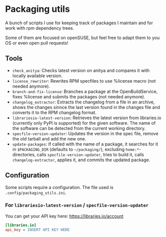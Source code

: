 Packaging utils
===============

A bunch of scripts I use for keeping track of packages I maintain and for work with rpm dependency trees.

Some of them are focused on openSUSE, but feel free to adapt them to you OS or even open pull requests!

Tools
-----

* `check_anitya`: Checks latest version on anitya and compares it with locally available version.
* `license_rewriter`: Rewrites RPM specfiles to use %license macro (not needed anymore).
* `branch-and-fix-license`: Branches a package at the OpenBuildService, fixes %license and submits the packages (not needed anymore).
* `changelog_extractor`: Extracts the changelog from a file in an archive, shows the changes sinnce the last version found in the changes file and converts it to the RPM changelog format.
* `librariesio-latest-version`: Retrieves the latest version from libraries.io (currently only PyPI is supported) for the given software. The name of the software can be detected from the current working directory.
* `specfile-version-updater`: Updates the version in the spec file, remove the old tarball and add the new one.
* `update-packages`: If called with the name of a package, it searches for it in `$PACKAGING_DIR` (defaults to `~/packaging/`), excluding `home:*`-directories, calls `specfile-version-updater`, tries to build it, calls `changelog-extractor`, applies it, and commits the updated package.

Configuration
-------------

Some scripts require a configuration. The file used is `.config/packaging_utils.ini`.

### For `librariesio-latest-version` / `specfile-version-updater`

You can get your API key here: https://libraries.io/account

```ini
[libraries.io]
api_key = INSERT API KEY HERE
```
